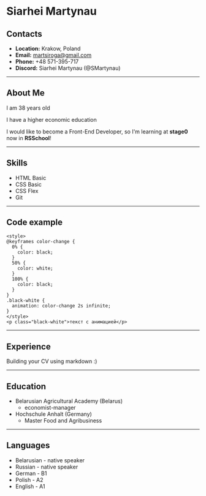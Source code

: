 # __Siarhei Martynau__
## __Contacts__
* __Location:__ Krakow, Poland
* __Email:__ martsiroga@gmail.com
* __Phone:__ +48 571-395-717
* __Discord:__ Siarhei Martynau (@SMartynau)
___
## __About Me__
I am 38 years old

I have a higher economic education

I would like to become a Front-End Developer, so I'm learning at __stage0__ now in __RSSchool__!
___
## __Skills__
* HTML Basic
* CSS Basic
* CSS Flex
* Git
___
## __Code example__
```
<style>
@keyframes color-change {
  0% {
    color: black;
  }
  50% {
    color: white;
  }
  100% {
    color: black;
  }
}
.black-white {
  animation: color-change 2s infinite;
}
</style>
<p class="black-white">текст с анимацией</p>
```
___
## __Experience__
Building your CV using markdown :)
___
## __Education__
* Belarusian Agricultural Academy (Belarus)
   - economist-manager
* Hochschule Anhalt (Germany)
   - Master Food and Agribusiness
___
## __Languages__
* Belarusian - native speaker
* Russian - native speaker
* German - B1
* Polish - А2
* English - A1